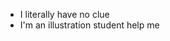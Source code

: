 - I literally have no clue
- I'm an illustration student help me


<!---
muginthebird/muginthebird is a ✨ special ✨ repository because its `README.md` (this file) appears on your GitHub profile.
You can click the Preview link to take a look at your changes.
--->
